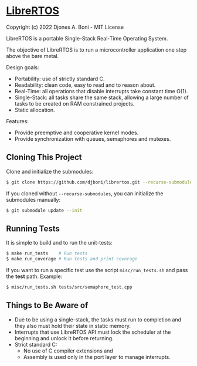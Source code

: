 # [LibreRTOS](https://github.com/djboni/librertos)

Copyright (c) 2022 Djones A. Boni - MIT License

LibreRTOS is a portable Single-Stack Real-Time Operating System.

The objective of LibreRTOS is to run a microcontroller application one step
above the bare metal.

Design goals:

- Portability: use of strictly standard C.
- Readability: clean code, easy to read and to reason about.
- Real-Time: all operations that disable interrupts take constant time O(1).
- Single-Stack: all tasks share the same stack, allowing a large number of
  tasks to be created on RAM constrained projects.
- Static allocation.

Features:

- Provide preemptive and cooperative kernel modes.
- Provide synchronization with queues, semaphores and mutexes.

## Cloning This Project

Clone and initialize the submodules:

```sh
$ git clone https://github.com/djboni/librertos.git --recurse-submodules
```

If you cloned without `--recurse-submodules`, you can initialize the submodules
manually:

```sh
$ git submodule update --init
```

## Running Tests

It is simple to build and to run the unit-tests:

```sh
$ make run_tests    # Run tests
$ make run_coverage # Run tests and print coverage
```

If you want to run a specific test use the script `misc/run_tests.sh` and pass
the **test** path. Example:

```sh
$ misc/run_tests.sh tests/src/semaphore_test.cpp
```

## Things to Be Aware of

- Due to be using a single-stack, the tasks must run to completion and they also
  must hold their state in static memory.
- Interrupts that use LibreRTOS API must lock the scheduler at the beginning and
  unlock it before returning.
- Strict standard C:
  - No use of C compiler extensions and
  - Assembly is used only in the port layer to manage interrupts.
